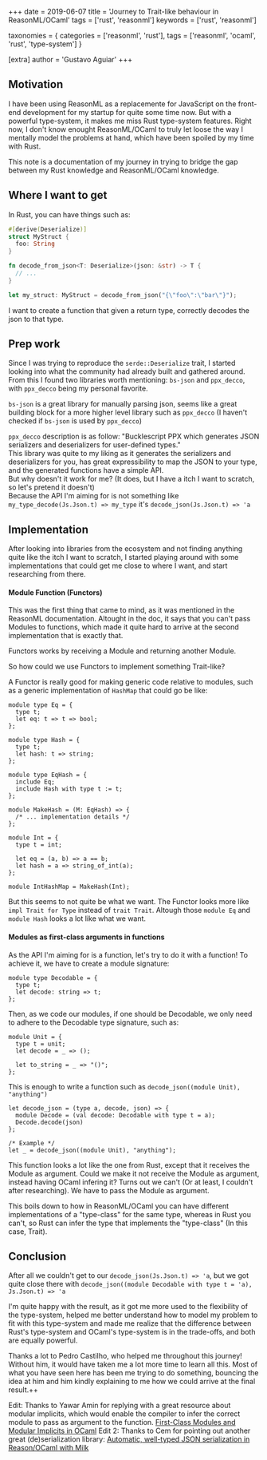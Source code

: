 +++
date = 2019-06-07
title = 'Journey to Trait-like behaviour in ReasonML/OCaml'
tags = ['rust', 'reasonml']
keywords = ['rust', 'reasonml']

taxonomies = { categories = ['reasonml', 'rust'], tags = ['reasonml', 'ocaml',
'rust', 'type-system'] }

[extra]
author = 'Gustavo Aguiar'
+++
## Motivation
I have been using ReasonML as a replacemente for JavaScript on the front-end development for my startup for quite some time now. But with a powerful type-system, it makes me miss Rust type-system features.
Right now, I don't know enought ReasonML/OCaml to truly let loose the way I mentally model the problems at hand, which have been spoiled by my time with Rust.

This note is a documentation of my journey in trying to bridge the gap between my Rust knowledge and ReasonML/OCaml knowledge.

## Where I want to get
In Rust, you can have things such as:
```rust
#[derive(Deserialize)]
struct MyStruct {
  foo: String
}

fn decode_from_json<T: Deserialize>(json: &str) -> T {
  // ...
}

let my_struct: MyStruct = decode_from_json("{\"foo\":\"bar\"}");
```

I want to create a function that given a return type, correctly decodes the json to that type.

## Prep work
Since I was trying to reproduce the `serde::Deserialize` trait, I started looking into what the community had already built and gathered around.  
From this I found two libraries worth mentioning: `bs-json` and `ppx_decco`, with `ppx_decco` being my personal favorite.  

`bs-json` is a great library for manually parsing json, seems like a great building block for a more higher level library such as `ppx_decco` (I haven't checked if `bs-json` is used by `ppx_decco`)

`ppx_decco` description is as follow: "Bucklescript PPX which generates JSON serializers and deserializers for user-defined types."  
This library was quite to my liking as it generates the serializers and deserializers for you, has great expressibility to map the JSON to your type, and the generated functions have a simple API.  
But why doesn't it work for me? (It does, but I have a itch I want to scratch, so let's pretend it doesn't)  
Because the API I'm aiming for is not something like `my_type_decode(Js.Json.t) => my_type` it's `decode_json(Js.Json.t) => 'a`

## Implementation
After looking into libraries from the ecosystem and not finding anything quite like the itch I want to scratch, I started playing around with some implementations that could get me close to where I want, and start researching from there.

#### Module Function (Functors)
This was the first thing that came to mind, as it was mentioned in the ReasonML documentation. Altought in the doc, it says that you can't pass Modules to functions, which made it quite hard to arrive at the second implementation that is exactly that.

Functors works by receiving a Module and returning another Module.

So how could we use Functors to implement something Trait-like?

A Functor is really good for making generic code relative to modules, such as a generic implementation of `HashMap` that could go be like:
```reason
module type Eq = {
  type t;
  let eq: t => t => bool;
};

module type Hash = {
  type t;
  let hash: t => string;
};

module type EqHash = {
  include Eq;
  include Hash with type t := t;
};

module MakeHash = (M: EqHash) => {
  /* ... implementation details */
};

module Int = {
  type t = int;
  
  let eq = (a, b) => a == b;
  let hash = a => string_of_int(a);
};

module IntHashMap = MakeHash(Int);
```

But this seems to not quite be what we want. The Functor looks more like `impl Trait for Type` instead of `trait Trait`. Altough those `module Eq` and `module Hash` looks a lot like what we want.


#### Modules as first-class arguments in functions

As the API I'm aiming for is a function, let's try to do it with a function! To achieve it, we have to create a module signature:

```reason
module type Decodable = {
  type t;
  let decode: string => t;
};
```

Then, as we code our modules, if one should be Decodable, we only need to adhere to the Decodable type signature, such as:

```reason
module Unit = {
  type t = unit;
  let decode = _ => ();

  let to_string = _ => "()";
};
```

This is enough to write a function such as `decode_json((module Unit), "anything")`

```reason
let decode_json = (type a, decode, json) => {
  module Decode = (val decode: Decodable with type t = a);
  Decode.decode(json)
};

/* Example */
let _ = decode_json((module Unit), "anything");
```

This function looks a lot like the one from Rust, except that it receives the Module as argument. Could we make it not receive the Module as argument, instead having OCaml infering it? Turns out we can't (Or at least, I couldn't after researching). We have to pass the Module as argument.  

This boils down to how in ReasonML/OCaml you can have different implementations of a "type-class" for the same type, whereas in Rust you can't, so Rust can infer the type that implements the "type-class" (In this case, Trait).

## Conclusion
After all we couldn't get to our `decode_json(Js.Json.t) => 'a`, but we got quite close there with `decode_json((module Decodable with type t = 'a), Js.Json.t) => 'a`

I'm quite happy with the result, as it got me more used to the flexibility of the type-system, helped me better understand how to model my problem to fit with this type-system and made me realize that the difference between Rust's type-system and OCaml's type-system is in the trade-offs, and both are equally powerful.

Thanks a lot to Pedro Castilho, who helped me throughout this journey! Without him, it would have taken me a lot more time to learn all this. Most of what you have seen here has been me trying to do something, bouncing the idea at him and him kindly explaining to me how we could arrive at the final result.++


Edit: Thanks to Yawar Amin for replying with a great resource about modular
implicits, which would enable the compiler to infer the correct module to pass
as argument to the function. [First-Class Modules and Modular Implicits in
OCaml](https://tycon.github.io/modular-implicits.html)
Edit 2: Thanks to Cem for pointing out another great (de)serialization library:
[Automatic, well-typed JSON serialization in Reason/OCaml with Milk](https://jaredforsyth.com/posts/announcing-milk/)
